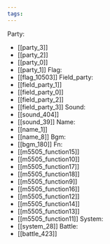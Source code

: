 ```yaml
---
tags:
---
```

Party:
- [[party_3]]
- [[party_2]]
- [[party_0]]
- [[party_1]]
Flag:
- [[flag_10503]]
Field_party:
- [[field_party_1]]
- [[field_party_0]]
- [[field_party_2]]
- [[field_party_3]]
Sound:
- [[sound_404]]
- [[sound_39]]
Name:
- [[name_1]]
- [[name_8]]
Bgm:
- [[bgm_180]]
Fn:
- [[m5505_function15]]
- [[m5505_function10]]
- [[m5505_function17]]
- [[m5505_function18]]
- [[m5505_function9]]
- [[m5505_function16]]
- [[m5505_function12]]
- [[m5505_function14]]
- [[m5505_function13]]
- [[m5505_function11]]
System:
- [[system_28]]
Battle:
- [[battle_423]]
